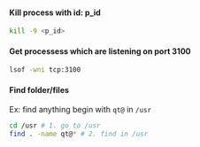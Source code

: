 #### Kill process with id: p_id
```sh
kill -9 <p_id>
```

#### Get processess which are listening on port 3100
```sh
lsof -wni tcp:3100
```

#### Find folder/files
Ex: find anything begin with ```qt@``` in ```/usr```

```sh
cd /usr # 1. go to /usr
find . -name qt@* # 2. find in /usr
```
